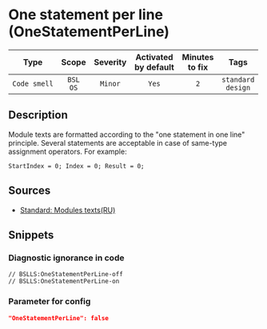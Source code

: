 # One statement per line (OneStatementPerLine)

|     Type     |        Scope        | Severity |    Activated<br>by default    |    Minutes<br>to fix    |             Tags             |
|:------------:|:-------------------:|:--------:|:-----------------------------:|:-----------------------:|:----------------------------:|
| `Code smell` |    `BSL`<br>`OS`    | `Minor`  |             `Yes`             |           `2`           |    `standard`<br>`design`    |

<!-- Блоки выше заполняются автоматически, не трогать -->
## Description

Module texts are formatted according to the "one statement in one line" principle. Several statements are acceptable in case of same-type assignment operators. For example:

`StartIndex = 0; Index = 0; Result = 0;`

## Sources

* [Standard: Modules texts(RU)](https://its.1c.ru/db/v8std#content:456:hdoc)

## Snippets

<!-- Блоки ниже заполняются автоматически, не трогать -->
### Diagnostic ignorance in code

```bsl
// BSLLS:OneStatementPerLine-off
// BSLLS:OneStatementPerLine-on
```

### Parameter for config

```json
"OneStatementPerLine": false
```
